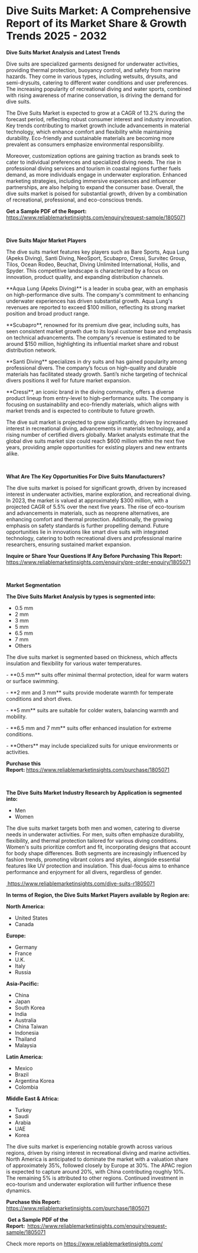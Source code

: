 <p><h1>Dive Suits Market: A Comprehensive Report of its Market Share & Growth Trends 2025 - 2032</h1></p><p><strong>Dive Suits Market Analysis and Latest Trends</strong></p>
<p><p>Dive suits are specialized garments designed for underwater activities, providing thermal protection, buoyancy control, and safety from marine hazards. They come in various types, including wetsuits, drysuits, and semi-drysuits, catering to different water conditions and user preferences. The increasing popularity of recreational diving and water sports, combined with rising awareness of marine conservation, is driving the demand for dive suits.</p><p>The Dive Suits Market is expected to grow at a CAGR of 13.2% during the forecast period, reflecting robust consumer interest and industry innovation. Key trends contributing to market growth include advancements in material technology, which enhance comfort and flexibility while maintaining durability. Eco-friendly and sustainable materials are becoming more prevalent as consumers emphasize environmental responsibility.</p><p>Moreover, customization options are gaining traction as brands seek to cater to individual preferences and specialized diving needs. The rise in professional diving services and tourism in coastal regions further fuels demand, as more individuals engage in underwater exploration. Enhanced marketing strategies, including immersive experiences and influencer partnerships, are also helping to expand the consumer base. Overall, the dive suits market is poised for substantial growth, driven by a combination of recreational, professional, and eco-conscious trends.</p></p>
<p><strong>Get a Sample PDF of the Report:&nbsp;</strong> <a href="https://www.reliablemarketinsights.com/enquiry/request-sample/1805071?utm_campaign=2012&utm_medium=2&utm_source=Github&utm_content=ia&utm_term=07022025&utm_id=dive-suits">https://www.reliablemarketinsights.com/enquiry/request-sample/1805071</a></p>
<p>&nbsp;</p>
<p><strong>Dive Suits Major Market Players</strong></p>
<p><p>The dive suits market features key players such as Bare Sports, Aqua Lung (Apeks Diving), Santi Diving, NeoSport, Scubapro, Cressi, Survitec Group, Tilos, Ocean Rodeo, Beuchat, Diving Unlimited International, Hollis, and Spyder. This competitive landscape is characterized by a focus on innovation, product quality, and expanding distribution channels.</p><p>**Aqua Lung (Apeks Diving)** is a leader in scuba gear, with an emphasis on high-performance dive suits. The company's commitment to enhancing underwater experiences has driven substantial growth. Aqua Lung's revenues are reported to exceed $100 million, reflecting its strong market position and broad product range.</p><p>**Scubapro**, renowned for its premium dive gear, including suits, has seen consistent market growth due to its loyal customer base and emphasis on technical advancements. The company's revenue is estimated to be around $150 million, highlighting its influential market share and robust distribution network.</p><p>**Santi Diving** specializes in dry suits and has gained popularity among professional divers. The company’s focus on high-quality and durable materials has facilitated steady growth. Santi’s niche targeting of technical divers positions it well for future market expansion.</p><p>**Cressi**, an iconic brand in the diving community, offers a diverse product lineup from entry-level to high-performance suits. The company is focusing on sustainability and eco-friendly materials, which aligns with market trends and is expected to contribute to future growth.</p><p>The dive suit market is projected to grow significantly, driven by increased interest in recreational diving, advancements in materials technology, and a rising number of certified divers globally. Market analysts estimate that the global dive suits market size could reach $600 million within the next five years, providing ample opportunities for existing players and new entrants alike.</p></p>
<p>&nbsp;</p>
<p><strong>What Are The Key Opportunities For Dive Suits Manufacturers?</strong></p>
<p><p>The dive suits market is poised for significant growth, driven by increased interest in underwater activities, marine exploration, and recreational diving. In 2023, the market is valued at approximately $300 million, with a projected CAGR of 5.5% over the next five years. The rise of eco-tourism and advancements in materials, such as neoprene alternatives, are enhancing comfort and thermal protection. Additionally, the growing emphasis on safety standards is further propelling demand. Future opportunities lie in innovations like smart dive suits with integrated technology, catering to both recreational divers and professional marine researchers, ensuring sustained market expansion.</p></p>
<p><strong>Inquire or Share Your Questions If Any Before Purchasing This Report:</strong> <a href="https://www.reliablemarketinsights.com/enquiry/pre-order-enquiry/1805071?utm_campaign=2012&utm_medium=2&utm_source=Github&utm_content=ia&utm_term=07022025&utm_id=dive-suits">https://www.reliablemarketinsights.com/enquiry/pre-order-enquiry/1805071</a></p>
<p>&nbsp;</p>
<p><strong>Market Segmentation</strong></p>
<p><strong>The Dive Suits Market Analysis by types is segmented into:</strong></p>
<p><ul><li>0.5 mm</li><li>2 mm</li><li>3 mm</li><li>5 mm</li><li>6.5 mm</li><li>7 mm</li><li>Others</li></ul></p>
<p><p>The dive suits market is segmented based on thickness, which affects insulation and flexibility for various water temperatures. </p><p>- **0.5 mm** suits offer minimal thermal protection, ideal for warm waters or surface swimming.  </p><p>- **2 mm and 3 mm** suits provide moderate warmth for temperate conditions and short dives.  </p><p>- **5 mm** suits are suitable for colder waters, balancing warmth and mobility.  </p><p>- **6.5 mm and 7 mm** suits offer enhanced insulation for extreme conditions.  </p><p>- **Others** may include specialized suits for unique environments or activities.</p></p>
<p><strong>Purchase this Report:&nbsp;</strong><a href="https://www.reliablemarketinsights.com/purchase/1805071?utm_campaign=2012&utm_medium=2&utm_source=Github&utm_content=ia&utm_term=07022025&utm_id=dive-suits">https://www.reliablemarketinsights.com/purchase/1805071</a></p>
<p>&nbsp;</p>
<p><strong>The Dive Suits Market Industry Research by Application is segmented into:</strong></p>
<p><ul><li>Men</li><li>Women</li></ul></p>
<p><p>The dive suits market targets both men and women, catering to diverse needs in underwater activities. For men, suits often emphasize durability, flexibility, and thermal protection tailored for various diving conditions. Women's suits prioritize comfort and fit, incorporating designs that account for body shape differences. Both segments are increasingly influenced by fashion trends, promoting vibrant colors and styles, alongside essential features like UV protection and insulation. This dual-focus aims to enhance performance and enjoyment for all divers, regardless of gender.</p></p>
<p><a href="https://www.reliablemarketinsights.com/dive-suits-r1805071?utm_campaign=2012&utm_medium=2&utm_source=Github&utm_content=ia&utm_term=07022025&utm_id=dive-suits">&nbsp;https://www.reliablemarketinsights.com/dive-suits-r1805071</a></p>
<p><strong>In terms of Region, the Dive Suits Market Players available by Region are:</strong></p>
<p>
    <p> <strong> North America: </strong>
        <ul>
            <li>United States</li>
            <li>Canada</li>
        </ul>
        </p> 
    <p> <strong> Europe: </strong>
        <ul>
            <li>Germany</li>
            <li>France</li>
            <li>U.K.</li>
            <li>Italy</li>
            <li>Russia</li>
        </ul>
        </p> 
    <p> <strong> Asia-Pacific: </strong>
        <ul>
            <li>China</li>
            <li>Japan</li>
            <li>South Korea</li>
            <li>India</li>
            <li>Australia</li>
            <li>China Taiwan</li>
            <li>Indonesia</li>
            <li>Thailand</li>
            <li>Malaysia</li>
        </ul>
        </p> 
    <p> <strong> Latin America: </strong>
        <ul>
            <li>Mexico</li>
            <li>Brazil</li>
            <li>Argentina Korea</li>
            <li>Colombia</li>
        </ul>
        </p> 
    <p> <strong> Middle East & Africa: </strong>
        <ul>
            <li>Turkey</li>
            <li>Saudi</li>
            <li>Arabia</li>
            <li>UAE</li>
            <li>Korea</li>
        </ul>
    </p>
    </p>
<p><p>The dive suits market is experiencing notable growth across various regions, driven by rising interest in recreational diving and marine activities. North America is anticipated to dominate the market with a valuation share of approximately 35%, followed closely by Europe at 30%. The APAC region is expected to capture around 20%, with China contributing roughly 10%. The remaining 5% is attributed to other regions. Continued investment in eco-tourism and underwater exploration will further influence these dynamics.</p></p>
<p><strong>Purchase this Report: </strong><a href="https://www.reliablemarketinsights.com/purchase/1805071?utm_campaign=2012&utm_medium=2&utm_source=Github&utm_content=ia&utm_term=07022025&utm_id=dive-suits">https://www.reliablemarketinsights.com/purchase/1805071</a></p>
<p>&nbsp;<strong>Get a Sample PDF of the Report:&nbsp;&nbsp;</strong><a href="https://www.reliablemarketinsights.com/enquiry/request-sample/1805071?utm_campaign=2012&utm_medium=2&utm_source=Github&utm_content=ia&utm_term=07022025&utm_id=dive-suits">https://www.reliablemarketinsights.com/enquiry/request-sample/1805071</a></p>
<p><strong></strong></p>
<p>Check more reports on <a href="https://www.reliablemarketinsights.com/?utm_campaign=2012&utm_medium=2&utm_source=Github&utm_content=ia&utm_term=07022025&utm_id=dive-suits">https://www.reliablemarketinsights.com/</a></p>